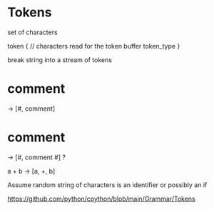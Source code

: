 # Tokens

set of characters

token {
    // characters read for the token
    buffer
    token_type
}

break string into a stream of tokens

# comment
-> 
[#, comment]

# comment #
-> [#, comment #]
?

a + b
->
[a, +, b]


Assume random string of characters is an identifier or possibly an if



https://github.com/python/cpython/blob/main/Grammar/Tokens